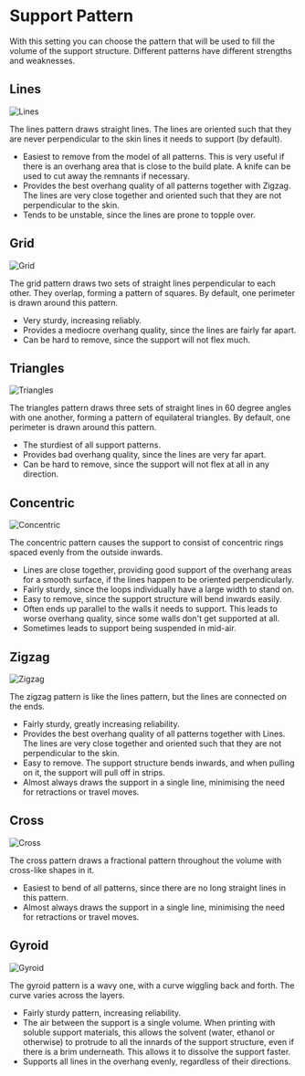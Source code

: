 Support Pattern
====
With this setting you can choose the pattern that will be used to fill the volume of the support structure. Different patterns have different strengths and weaknesses.

<!--screenshot {
"image_path": "support_pattern_lines.png",
"models": [
    {
        "script": "calendar_holder.scad",
        "transformation": ["rotateX(90)"]
    }
],
"camera_position": [0, 0, 135],
"settings": {
    "support_enable": true,
    "support_pattern": "lines"
},
"structures": ["helpers"],
"colours": 16
}-->
Lines
----
![Lines](../images/support_pattern_lines.png)

The lines pattern draws straight lines. The lines are oriented such that they are never perpendicular to the skin lines it needs to support (by default).
* Easiest to remove from the model of all patterns. This is very useful if there is an overhang area that is close to the build plate. A knife can be used to cut away the remnants if necessary.
* Provides the best overhang quality of all patterns together with Zigzag. The lines are very close together and oriented such that they are not perpendicular to the skin.
* Tends to be unstable, since the lines are prone to topple over.

<!--screenshot {
"image_path": "support_pattern_grid.png",
"models": [
    {
        "script": "calendar_holder.scad",
        "transformation": ["rotateX(90)"]
    }
],
"camera_position": [0, 0, 135],
"settings": {
    "support_enable": true,
    "support_pattern": "grid"
},
"structures": ["helpers"],
"colours": 16
}-->
Grid
----
![Grid](../images/support_pattern_grid.png)

The grid pattern draws two sets of straight lines perpendicular to each other. They overlap, forming a pattern of squares. By default, one perimeter is drawn around this pattern.
* Very sturdy, increasing reliably.
* Provides a mediocre overhang quality, since the lines are fairly far apart.
* Can be hard to remove, since the support will not flex much.

<!--screenshot {
"image_path": "support_pattern_triangles.png",
"models": [
    {
        "script": "calendar_holder.scad",
        "transformation": ["rotateX(90)"]
    }
],
"camera_position": [0, 0, 135],
"settings": {
    "support_enable": true,
    "support_pattern": "triangles"
},
"structures": ["helpers"],
"colours": 16
}-->
Triangles
----
![Triangles](../images/support_pattern_triangles.png)

The triangles pattern draws three sets of straight lines in 60 degree angles with one another, forming a pattern of equilateral triangles. By default, one perimeter is drawn around this pattern.
* The sturdiest of all support patterns.
* Provides bad overhang quality, since the lines are very far apart.
* Can be hard to remove, since the support will not flex at all in any direction.

<!--screenshot {
"image_path": "support_pattern_concentric.png",
"models": [
    {
        "script": "calendar_holder.scad",
        "transformation": ["rotateX(90)"]
    }
],
"camera_position": [0, 0, 135],
"settings": {
    "support_enable": true,
    "support_pattern": "concentric"
},
"structures": ["helpers"],
"colours": 16
}-->
Concentric
----
![Concentric](../images/support_pattern_concentric.png)

The concentric pattern causes the support to consist of concentric rings spaced evenly from the outside inwards.
* Lines are close together, providing good support of the overhang areas for a smooth surface, if the lines happen to be oriented perpendicularly.
* Fairly sturdy, since the loops individually have a large width to stand on.
* Easy to remove, since the support structure will bend inwards easily.
* Often ends up parallel to the walls it needs to support. This leads to worse overhang quality, since some walls don't get supported at all.
* Sometimes leads to support being suspended in mid-air.

<!--screenshot {
"image_path": "support_pattern_zigzag.png",
"models": [
    {
        "script": "calendar_holder.scad",
        "transformation": ["rotateX(90)"]
    }
],
"camera_position": [0, 0, 135],
"settings": {
    "support_enable": true,
    "support_pattern": "zigzag"
},
"structures": ["helpers"],
"colours": 16
}-->
Zigzag
----
![Zigzag](../images/support_pattern_zigzag.png)

The zigzag pattern is like the lines pattern, but the lines are connected on the ends.
* Fairly sturdy, greatly increasing reliability.
* Provides the best overhang quality of all patterns together with Lines. The lines are very close together and oriented such that they are not perpendicular to the skin.
* Easy to remove. The support structure bends inwards, and when pulling on it, the support will pull off in strips.
* Almost always draws the support in a single line, minimising the need for retractions or travel moves.

<!--screenshot {
"image_path": "support_pattern_cross.png",
"models": [
    {
        "script": "calendar_holder.scad",
        "transformation": ["rotateX(90)"]
    }
],
"camera_position": [0, 0, 135],
"settings": {
    "support_enable": true,
    "support_pattern": "cross"
},
"structures": ["helpers"],
"colours": 16
}-->
Cross
----
![Cross](../images/support_pattern_cross.png)

The cross pattern draws a fractional pattern throughout the volume with cross-like shapes in it.
* Easiest to bend of all patterns, since there are no long straight lines in this pattern.
* Almost always draws the support in a single line, minimising the need for retractions or travel moves.

<!--screenshot {
"image_path": "support_pattern_gyroid.png",
"models": [
    {
        "script": "calendar_holder.scad",
        "transformation": ["rotateX(90)"]
    }
],
"camera_position": [0, 0, 135],
"settings": {
    "support_enable": true,
    "support_pattern": "gyroid"
},
"structures": ["helpers"],
"colours": 16
}-->
<!--if cura_version >= 4.1-->
Gyroid
----
![Gyroid](../images/support_pattern_gyroid.png)

The gyroid pattern is a wavy one, with a curve wiggling back and forth. The curve varies across the layers.
* Fairly sturdy pattern, increasing reliability.
* The air between the support is a single volume. When printing with soluble support materials, this allows the solvent (water, ethanol or otherwise) to protrude to all the innards of the support structure, even if there is a brim underneath. This allows it to dissolve the support faster.
* Supports all lines in the overhang evenly, regardless of their directions.
<!--endif-->